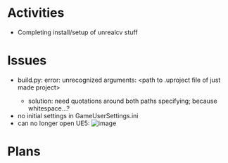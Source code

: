 # Activities

* Completing install/setup of unrealcv stuff

# Issues

* build.py: error: unrecognized arguments: <UE5 project folder> <path to .uproject file of just made project>
  * solution: need quotations around both paths specifying; because whitespace...?
* no initial settings in GameUserSettings.ini
* can no longer open UE5: ![image](https://user-images.githubusercontent.com/70297740/220213495-3b88a1d9-293f-4287-8802-08cdeca644aa.png)


# Plans
